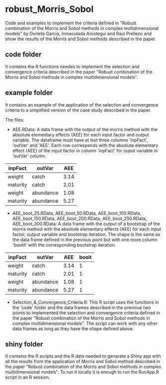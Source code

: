 # robust_Morris_Sobol
Code and examples to implement the criteria defined in "Robust combination of the Morris and Sobol methods in complex multidimensional models" by Dorleta Garcia, Inmaculada Arostegui and Raul Prellezo and show the results of the Morris and Sobol methods described in the paper.

## code folder
It contains the R functions needes to implement the selection and convergence criteria described in the paper "Robust combination of the Morris and Sobol methods in complex multidimensional models".

## example folder
It contains an example of the application of the selection and convergence criteria to a simplified version of the case study described in the paper.

The files:

* AEE.RData: A data frame with the output of the morris method with the absolute elementary effects (AEE) for each input factor and output variable. The dataframe must have at lest three columns 'inpFact', 'outVar' and 'AEE'. Each row corresponds with the aboslute elementary effect (AEE) of the input factor in column  'inpFact' for ouput variable in 'outVar' column.


| inpFact | outVar     | AEE |
|---------|------------|-----|
| weight  | catch      | 3.14|
| maturity| catch      | 2.01|
| weight  | abundance  | 1.08|
| maturity| abundance  | 5.27|


* AEE_boot_25.RData, AEE_boot_50.RData, AEE_boot_100.RData, AEE_boot_150.RData, AEE_boot_200.RData, AEE_boot_250.RData, AEE_boot_300.RData: A data frame with the output of a bootstrap of the morris method with the absolute elementary effects (AEE) for each input factor, output variable and bootstrap iteration. The shape is the same as the data frame defined in the previous point but with one more column 'bootit' with the corresponding bootstrap iteration.

| inpFact | outVar     | AEE | booit |
|---------|------------|-----|-------|
| weight  | catch      | 3.14| 1 |
| maturity| catch      | 2.01| 1 |
| weight  | abundance  | 1.08| 1 |
| maturity| abundance  | 5.27| 1 |

* Selection_&_Convergence_Criteria.R: This R script uses the functions in the 'code' folder and the data frames described in the previous two points to implemented the selection and convergence criteria defined in the paper "Robust combination of the Morris and Sobol methods in complex multidimensional models". The script can work with any other data frames as long as they have the shape defined above. 


## shiny folder 
It contains the R scripts and the R data needed to generate a Shiny app with all the results from the application of Morris and Sobol method described in the paper "Robust combination of the Morris and Sobol methods in complex multidimensional models". To run it locally it is enough to run the RunApp.R script in an R session.

